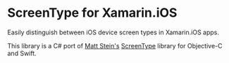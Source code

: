 # ScreenType for Xamarin.iOS

Easily distinguish between iOS device screen types in Xamarin.iOS apps.

This library is a C# port of [Matt Stein's](https://github.com/allgamesallfree) [ScreenType](https://github.com/allgamesallfree/ScreenType) library for Objective-C and Swift.

